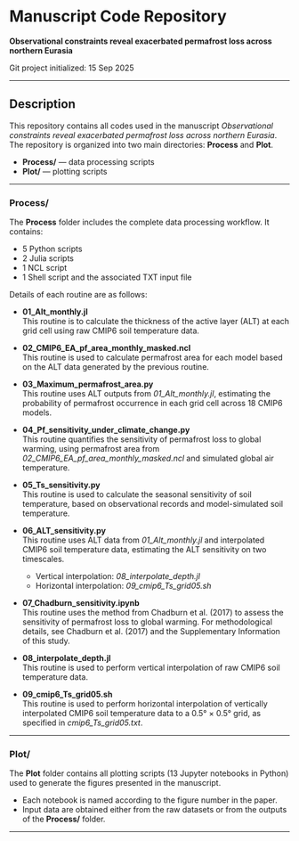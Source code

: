 # Manuscript Code Repository  
**Observational constraints reveal exacerbated permafrost loss across northern Eurasia**  

Git project initialized: 15 Sep 2025  

---

## Description  

This repository contains all codes used in the manuscript *Observational constraints reveal exacerbated permafrost loss across northern Eurasia*.  
The repository is organized into two main directories: **Process** and **Plot**.  

- **Process/** — data processing scripts  
- **Plot/** — plotting scripts  

---

### Process/  
The **Process** folder includes the complete data processing workflow. It contains:  
- 5 Python scripts  
- 2 Julia scripts  
- 1 NCL script  
- 1 Shell script and the associated TXT input file  

Details of each routine are as follows:  

- **01_Alt_monthly.jl**  
This routine is to calculate the thickness of the active layer (ALT) at each grid cell using raw CMIP6 soil temperature data.  

- **02_CMIP6_EA_pf_area_monthly_masked.ncl**  
This routine is used to calculate permafrost area for each model based on the ALT data generated by the previous routine.  

- **03_Maximum_permafrost_area.py**  
This routine uses ALT outputs from *01_Alt_monthly.jl*, estimating the probability of permafrost occurrence in each grid cell across 18 CMIP6 models.  

- **04_Pf_sensitivity_under_climate_change.py**  
This routine quantifies the sensitivity of permafrost loss to global warming, using permafrost area from *02_CMIP6_EA_pf_area_monthly_masked.ncl* and simulated global air temperature.  

- **05_Ts_sensitivity.py**  
This routine is used to calculate the seasonal sensitivity of soil temperature, based on observational records and model-simulated soil temperature.  

- **06_ALT_sensitivity.py**  
This routine uses ALT data from *01_Alt_monthly.jl* and interpolated CMIP6 soil temperature data, estimating the ALT sensitivity on two timescales.  
  - Vertical interpolation: *08_interpolate_depth.jl*  
  - Horizontal interpolation: *09_cmip6_Ts_grid05.sh*  

- **07_Chadburn_sensitivity.ipynb**  
This routine uses the method from Chadburn et al. (2017) to assess the sensitivity of permafrost loss to global warming. For methodological details, see Chadburn et al. (2017) and the Supplementary Information of this study.  

- **08_interpolate_depth.jl**  
This routine is used to perform vertical interpolation of raw CMIP6 soil temperature data.  

- **09_cmip6_Ts_grid05.sh**  
This routine is used to perform horizontal interpolation of vertically interpolated CMIP6 soil temperature data to a 0.5° × 0.5° grid, as specified in *cmip6_Ts_grid05.txt*.  

---

### Plot/  
The **Plot** folder contains all plotting scripts (13 Jupyter notebooks in Python) used to generate the figures presented in the manuscript.

- Each notebook is named according to the figure number in the paper.  
- Input data are obtained either from the raw datasets or from the outputs of the **Process/** folder.  

---
